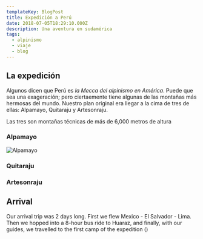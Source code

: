 ```yaml
---
templateKey: BlogPost
title: Expedición a Perú
date: 2018-07-05T18:29:10.000Z
description: Una aventura en sudamérica
tags:
  - alpinismo
  - viaje
  - blog
---
```


## La expedición

Algunos dicen que Perú es _la Mecca del alpinismo en América_. Puede que sea una exageración;
pero ciertaemente tiene algunas de las montañas más hermosas del mundo. Nuestro plan original era
llegar a la cima de tres de ellas: Alpamayo, Quitaraju y Artesonraju.

Las tres son montañas técnicas de más de 6,000 metros de altura 
 
### Alpamayo

![Alpamayo](/img/2018-07-05-expedition-to-peru/alpamayo.jpg)

### Quitaraju

### Artesonraju 

## Arrival

Our arrival trip was 2 days long. First we flew Mexico - El Salvador - Lima. Then we hopped into 
a 8-hour bus ride to Huaraz, and finally, with our guides, we travelled to the first camp of the 
expedition ()

